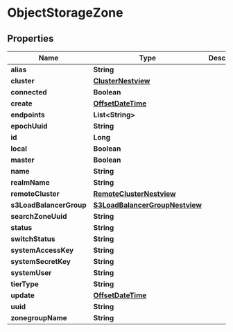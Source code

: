 # ObjectStorageZone

## Properties
Name | Type | Description | Notes
------------ | ------------- | ------------- | -------------
**alias** | **String** |  |  [optional]
**cluster** | [**ClusterNestview**](ClusterNestview.md) |  |  [optional]
**connected** | **Boolean** |  |  [optional]
**create** | [**OffsetDateTime**](OffsetDateTime.md) |  |  [optional]
**endpoints** | **List&lt;String&gt;** |  |  [optional]
**epochUuid** | **String** |  |  [optional]
**id** | **Long** |  |  [optional]
**local** | **Boolean** |  |  [optional]
**master** | **Boolean** |  |  [optional]
**name** | **String** |  |  [optional]
**realmName** | **String** |  |  [optional]
**remoteCluster** | [**RemoteClusterNestview**](RemoteClusterNestview.md) |  |  [optional]
**s3LoadBalancerGroup** | [**S3LoadBalancerGroupNestview**](S3LoadBalancerGroupNestview.md) |  |  [optional]
**searchZoneUuid** | **String** |  |  [optional]
**status** | **String** |  |  [optional]
**switchStatus** | **String** |  |  [optional]
**systemAccessKey** | **String** |  |  [optional]
**systemSecretKey** | **String** |  |  [optional]
**systemUser** | **String** |  |  [optional]
**tierType** | **String** |  |  [optional]
**update** | [**OffsetDateTime**](OffsetDateTime.md) |  |  [optional]
**uuid** | **String** |  |  [optional]
**zonegroupName** | **String** |  |  [optional]
